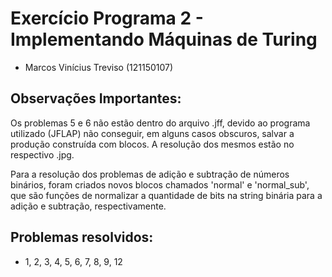 # Exercício Programa 2 - Implementando Máquinas de Turing

* Marcos Vinícius Treviso (121150107)


## Observações Importantes:

Os problemas 5 e 6 não estão dentro do arquivo .jff, devido ao programa utilizado (JFLAP) não conseguir, em alguns casos obscuros, salvar a produção construída com blocos. A resolução dos mesmos estão no respectivo .jpg.

Para a resolução dos problemas de adição e subtração de números binários, foram criados novos blocos chamados 'normal' e 'normal_sub', que são funções de normalizar a quantidade de bits na string binária para a adição e subtração, respectivamente.


## Problemas resolvidos:

* 1, 2, 3, 4, 5, 6, 7, 8, 9, 12